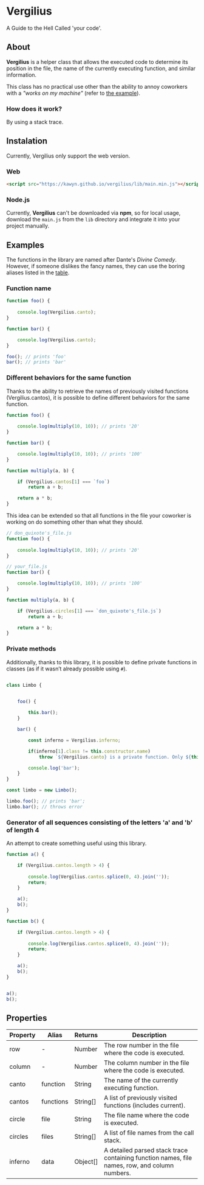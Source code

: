 # Vergilius
A Guide to the Hell Called 'your code'.

## About

**Vergilius** is a helper class that allows the executed code to determine its position in the file, the name of the currently executing function, and similar information.  

This class has no practical use other than the ability to annoy coworkers with a *"works on my machine"* (refer to [the example](#different-behaviors-for-the-same-function)).

### How does it work?  

By using a stack trace.

## Instalation

Currently, Vergilius only support the web version.

### Web

```html
<script src="https://kawyn.github.io/vergilius/lib/main.min.js"></script>
```

### Node.js

Currently, **Vergilius** can't be downloaded via **npm**, so for local usage, download the `main.js` from the `lib` directory and integrate it into your project manually.

## Examples

The functions in the library are named after Dante's *Divine Comedy*. However, if someone dislikes the fancy names, they can use the boring aliases listed in the [table](#properties).

### Function name

```js 
function foo() { 
    
    console.log(Vergilius.canto); 
}

function bar() {

    console.log(Vergilius.canto);
}

foo(); // prints 'foo'
bar(); // prints 'bar'
```

### Different behaviors for the same function

Thanks to the ability to retrieve the names of previously visited functions (Vergilius.cantos), it is possible to define different behaviors for the same function.

```js 
function foo() { 
    
    console.log(multiply(10, 10)); // prints '20'
}

function bar() {

    console.log(multiply(10, 10)); // prints '100'
}

function multiply(a, b) { 

    if (Vergilius.cantos[1] === `foo`)
        return a + b;

    return a * b;
}
```

This idea can be extended so that all functions in the file your coworker is working on do something other than what they should.

```js 
// don_quixote's_file.js
function foo() { 
    
    console.log(multiply(10, 10)); // prints '20'
}

// your_file.js
function bar() {

    console.log(multiply(10, 10)); // prints '100'
}

function multiply(a, b) { 

    if (Vergilius.circles[1] === `don_quixote's_file.js`)
        return a + b;

    return a * b;
}
```

### Private methods
Additionally, thanks to this library, it is possible to define private functions in classes (as if it wasn’t already possible using `#`).

```js 

class Limbo {


    foo() { 
        
        this.bar();
    }

    bar() {

        const inferno = Vergilius.inferno;

        if(inferno[1].class != this.constructor.name)
            throw `${Vergilius.canto} is a private function. Only ${this.constructor.name} members can access it.`;

        console.log('bar');
    }
}

const limbo = new Limbo();

limbo.foo(); // prints 'bar';
limbo.bar(); // throws error
```


### Generator of all sequences consisting of the letters 'a' and 'b' of length 4

An attempt to create something useful using this library.

```js
function a() {

    if (Vergilius.cantos.length > 4) {
    
        console.log(Vergilius.cantos.splice(0, 4).join(''));
        return;
    }

    a();
    b();
}

function b() {

    if (Vergilius.cantos.length > 4) {
       
        console.log(Vergilius.cantos.splice(0, 4).join(''));
        return;
    }

    a();
    b();
}


a();
b();
```

## Properties
| Property   | Alias      | Returns  | Description |
|------------|-----------|----------|-------------|
| row        | -         | Number   | The row number in the file where the code is executed. |
| column     | -         | Number   | The column number in the file where the code is executed. |
| canto      | function  | String   | The name of the currently executing function. |
| cantos     | functions | String[] | A list of previously visited functions (includes current). |
| circle     | file      | String   | The file name where the code is executed. |
| circles    | files     | String[] | A list of file names from the call stack. |
| inferno    | data      | Object[] | A detailed parsed stack trace containing function names, file names, row, and column numbers. |
